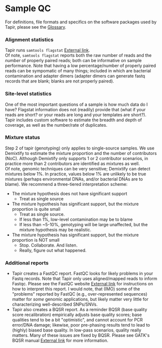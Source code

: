 # Sample QC

For definitions, file formats and specifics on the software packages used by Tapir, please see the [Glossary](Glossary.md).

### Alignment statistics
Tapir runs `samtools flagstat` [External link](http://www.htslib.org/doc/samtools-flagstat.html). <br>
Of note, `samtools flagstat` reports both the raw number of reads and the *number* of properly paired reads; both can be informative on sample performance. Note that having a low percentage/number of properly paired reads can be sympomatic of many things; included in which are bacterial contamination and adapter dimers (adapter dimers can generate fastq records that are blank; blanks are not properly paired).

### Site-level statistics
One of the most important questions of a sample is how much data do I have? Flagstat information does not (readily) provide that (what if your reads are short? or your reads are long and your templates are short?). Tapir includes custom software to estimate the breadth and depth of coverage, as well as the number/rate of duplicates.

### Mixture status
Step 2 of tapir (genotyping) only applies to single-source samples. We use Demixtify to estimate the mixture proportion and the number of contributors (NoC). Although Demixtify only supports 1 or 2 contributor scenarios, in practice more than 2 contributors are identified as mixtures as well. <br>
Of note, genomic techniques can be very sensitive; Demixtify can detect mixtures below 1%. In practice, values below 1% are unlikely to be true mixtures (perhaps environmental DNAs, and/or bacterial DNAs are to blame). We recommend a three-tiered interpretation scheme:
- The mixture hypothesis does not have significant support
  - Treat as single source
- The mixture hypothesis has significant support, but the mixture proportion is quite small
  - Treat as single source.
  - If less than 1%, low-level contamination may be to blame
  - If less than ~5-10%, genotyping will be large unaffected, but the mixture hypothesis may be realistic.
- The mixture hypothesis has significant support, but the mixture proportion is NOT small
  - Stop. Collaborate. And listen.
  - Really, figure out what happened.

### Additional reports

- Tapir creates a FastQC report. FastQC looks for likely problems in your Fastq records. Note that Tapir only uses aligned/mapped reads to inform Fastqc. Please see the FastQC website [External link](https://www.bioinformatics.babraham.ac.uk/projects/fastqc/) for instructions on how to interpret this report. I would note, that (IMO) some of the "problems" reported by FastQC (e.g., over-represented sequences) matter for *some* genomic applications, but likely matter very little for characterizing well-described SNPs/SNVs.
- Tapir also creates a BQSR report. As a reminder BQSR (base quality score recalibration) empirically adjusts base quality scores; base qualities tend to be a bit "optimistic", and cannot account for PCR error/DNA damage; likewise, poor pre-phasing results tend to lead to (highly) biased base quality. In low-pass scenarios, quality really matters.  Many of these issues are fixed by BQSR. Please see GATK's BQSR manual [External link](https://gatk.broadinstitute.org/hc/en-us/articles/360035890531-Base-Quality-Score-Recalibration-BQSR) for more information.


